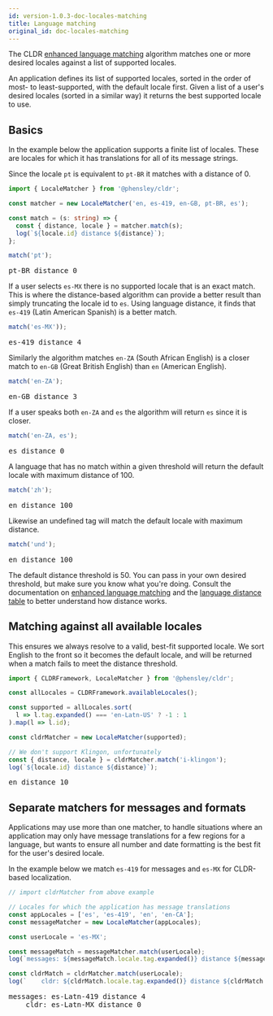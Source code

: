 ```yaml
---
id: version-1.0.3-doc-locales-matching
title: Language matching
original_id: doc-locales-matching
---
```


The CLDR [enhanced language matching](https://www.unicode.org/reports/tr35/tr35.html#EnhancedLanguageMatching) algorithm matches one or more desired locales against a list of supported locales.

An application defines its list of supported locales, sorted in the order of most- to least-supported, with the default locale first. Given a list of a user's desired locales (sorted in a similar way) it returns the best supported locale to use.

## Basics

In the example below the application supports a finite list of locales. These are locales for which it has translations for all of its message strings.

Since the locale `pt` is equivalent to `pt-BR` it matches with a distance of 0.

```typescript
import { LocaleMatcher } from '@phensley/cldr';

const matcher = new LocaleMatcher('en, es-419, en-GB, pt-BR, es');

const match = (s: string) => {
  const { distance, locale } = matcher.match(s);
  log(`${locale.id} distance ${distance}`);
};

match('pt');
```
<pre class="output">
pt-BR distance 0
</pre>

If a user selects `es-MX` there is no supported locale that is an exact match. This is where the distance-based algorithm can provide a better result than simply truncating the locale id to `es`. Using language distance, it finds that `es-419` (Latin American Spanish) is a better match.

```typescript
match('es-MX'));
```
<pre class="output">
es-419 distance 4
</pre>

Similarly the algorithm matches `en-ZA` (South African English) is a closer match to `en-GB` (Great British English) than `en` (American English).

```typescript
match('en-ZA');
```
<pre class="output">
en-GB distance 3
</pre>

If a user speaks both `en-ZA` and `es` the algorithm will return `es` since it is closer.

```typescript
match('en-ZA, es');
```
<pre class="output">
es distance 0
</pre>


A language that has no match within a given threshold will return the default locale with maximum distance of 100.

```typescript
match('zh');
```
<pre class="output">
en distance 100
</pre>

Likewise an undefined tag will match the default locale with maximum distance.

```typescript
match('und');
```
<pre class="output">
en distance 100
</pre>

The default distance threshold is 50. You can pass in your own desired threshold, but make sure you know what you're doing. Consult the documentation on [enhanced language matching](https://www.unicode.org/reports/tr35/tr35.html#EnhancedLanguageMatching) and the [language distance table](https://github.com/phensley/cldr-engine/blob/master/notes/language-distance-table.txt) to better understand how distance works.

## Matching against all available locales

This ensures we always resolve to a valid, best-fit supported locale. We sort English to the front so it becomes the default locale, and will be returned when a match fails to meet the distance threshold.

```typescript
import { CLDRFramework, LocaleMatcher } from '@phensley/cldr';

const allLocales = CLDRFramework.availableLocales();

const supported = allLocales.sort(
  l => l.tag.expanded() === 'en-Latn-US' ? -1 : 1
).map(l => l.id);

const cldrMatcher = new LocaleMatcher(supported);

// We don't support Klingon, unfortunately
const { distance, locale } = cldrMatcher.match('i-klingon');
log(`${locale.id} distance ${distance}`);
```
<pre class="output">
en distance 10
</pre>



## Separate matchers for messages and formats

Applications may use more than one matcher, to handle situations where an application may only have message translations for a few regions for a language, but wants to ensure all number and date formatting is the best fit for the user's desired locale.

In the example below we match `es-419` for messages and `es-MX` for CLDR-based localization.

```typescript
// import cldrMatcher from above example

// Locales for which the application has message translations
const appLocales = ['es', 'es-419', 'en', 'en-CA'];
const messageMatcher = new LocaleMatcher(appLocales);

const userLocale = 'es-MX';

const messageMatch = messageMatcher.match(userLocale);
log(`messages: ${messageMatch.locale.tag.expanded()} distance ${messageMatch.distance}`);

const cldrMatch = cldrMatcher.match(userLocale);
log(`    cldr: ${cldrMatch.locale.tag.expanded()} distance ${cldrMatch.distance}`);
```
<pre class="output">
messages: es-Latn-419 distance 4
    cldr: es-Latn-MX distance 0
</pre>

